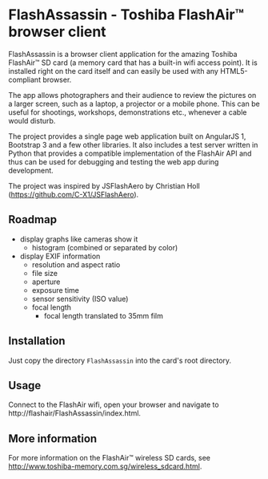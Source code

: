 # FlashAssassin - Toshiba FlashAir™ browser client


FlashAssassin is a browser client application for the amazing Toshiba
FlashAir™ SD card (a memory card that has a built-in wifi access point).
It is installed right on the card itself and can easily be used with any
HTML5-compliant browser.

The app allows photographers and their audience to review the pictures on a
larger screen, such as a laptop, a projector or a mobile phone. This can be
useful for shootings, workshops, demonstrations etc., whenever a cable would
disturb.

The project provides a single page web application built on AngularJS 1,
Bootstrap 3 and a few other libraries.
It also includes a test server written in Python that provides a compatible
implementation of the FlashAir API and thus can be used for debugging and
testing the web app during development.

The project was inspired by JSFlashAero by Christian Holl
(https://github.com/C-X1/JSFlashAero).


## Roadmap

  - display graphs like cameras show it
    - histogram (combined or separated by color)
  - display EXIF information
    - resolution and aspect ratio
    - file size
    - aperture
    - exposure time
    - sensor sensitivity (ISO value)
    - focal length
      - focal length translated to 35mm film


## Installation

Just copy the directory `FlashAssassin` into the card's root directory.


## Usage

Connect to the FlashAir wifi, open your browser and navigate to
http://flashair/FlashAssassin/index.html.


## More information

For more information on the FlashAir™ wireless SD cards, see
http://www.toshiba-memory.com.sg/wireless_sdcard.html.
